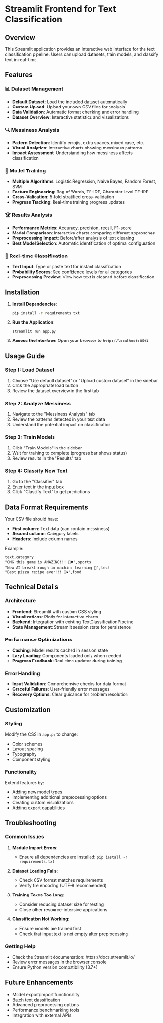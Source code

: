 # Streamlit Frontend for Text Classification

## Overview
This Streamlit application provides an interactive web interface for the text classification pipeline. Users can upload datasets, train models, and classify text in real-time.

## Features

### 📊 Dataset Management
- **Default Dataset**: Load the included dataset automatically
- **Custom Upload**: Upload your own CSV files for analysis
- **Data Validation**: Automatic format checking and error handling
- **Dataset Overview**: Interactive statistics and visualizations

### 🔍 Messiness Analysis
- **Pattern Detection**: Identify emojis, extra spaces, mixed case, etc.
- **Visual Analytics**: Interactive charts showing messiness patterns
- **Impact Assessment**: Understanding how messiness affects classification

### 🤖 Model Training
- **Multiple Algorithms**: Logistic Regression, Naive Bayes, Random Forest, SVM
- **Feature Engineering**: Bag of Words, TF-IDF, Character-level TF-IDF
- **Cross-Validation**: 5-fold stratified cross-validation
- **Progress Tracking**: Real-time training progress updates

### 🏆 Results Analysis
- **Performance Metrics**: Accuracy, precision, recall, F1-score
- **Model Comparison**: Interactive charts comparing different approaches
- **Preprocessing Impact**: Before/after analysis of text cleaning
- **Best Model Selection**: Automatic identification of optimal configuration

### 🔮 Real-time Classification
- **Text Input**: Type or paste text for instant classification
- **Probability Scores**: See confidence levels for all categories
- **Preprocessing Preview**: View how text is cleaned before classification

## Installation

1. **Install Dependencies**:
   ```bash
   pip install -r requirements.txt
   ```

2. **Run the Application**:
   ```bash
   streamlit run app.py
   ```

3. **Access the Interface**:
   Open your browser to `http://localhost:8501`

## Usage Guide

### Step 1: Load Dataset
1. Choose "Use default dataset" or "Upload custom dataset" in the sidebar
2. Click the appropriate load button
3. Review the dataset overview in the first tab

### Step 2: Analyze Messiness
1. Navigate to the "Messiness Analysis" tab
2. Review the patterns detected in your text data
3. Understand the potential impact on classification

### Step 3: Train Models
1. Click "Train Models" in the sidebar
2. Wait for training to complete (progress bar shows status)
3. Review results in the "Results" tab

### Step 4: Classify New Text
1. Go to the "Classifier" tab
2. Enter text in the input box
3. Click "Classify Text" to get predictions

## Data Format Requirements

Your CSV file should have:
- **First column**: Text data (can contain messiness)
- **Second column**: Category labels
- **Headers**: Include column names

Example:
```csv
text,category
"OMG this game is AMAZING!!! 🏈⚽",sports
"New AI breakthrough in machine learning 🤖",tech
"Best pizza recipe ever!!! 🍕❤️",food
```

## Technical Details

### Architecture
- **Frontend**: Streamlit with custom CSS styling
- **Visualizations**: Plotly for interactive charts
- **Backend**: Integration with existing TextClassificationPipeline
- **State Management**: Streamlit session state for persistence

### Performance Optimizations
- **Caching**: Model results cached in session state
- **Lazy Loading**: Components loaded only when needed
- **Progress Feedback**: Real-time updates during training

### Error Handling
- **Input Validation**: Comprehensive checks for data format
- **Graceful Failures**: User-friendly error messages
- **Recovery Options**: Clear guidance for problem resolution

## Customization

### Styling
Modify the CSS in `app.py` to change:
- Color schemes
- Layout spacing
- Typography
- Component styling

### Functionality
Extend features by:
- Adding new model types
- Implementing additional preprocessing options
- Creating custom visualizations
- Adding export capabilities

## Troubleshooting

### Common Issues

1. **Module Import Errors**:
   - Ensure all dependencies are installed: `pip install -r requirements.txt`

2. **Dataset Loading Fails**:
   - Check CSV format matches requirements
   - Verify file encoding (UTF-8 recommended)

3. **Training Takes Too Long**:
   - Consider reducing dataset size for testing
   - Close other resource-intensive applications

4. **Classification Not Working**:
   - Ensure models are trained first
   - Check that input text is not empty after preprocessing

### Getting Help
- Check the Streamlit documentation: https://docs.streamlit.io/
- Review error messages in the browser console
- Ensure Python version compatibility (3.7+)

## Future Enhancements
- Model export/import functionality
- Batch text classification
- Advanced preprocessing options
- Performance benchmarking tools
- Integration with external APIs